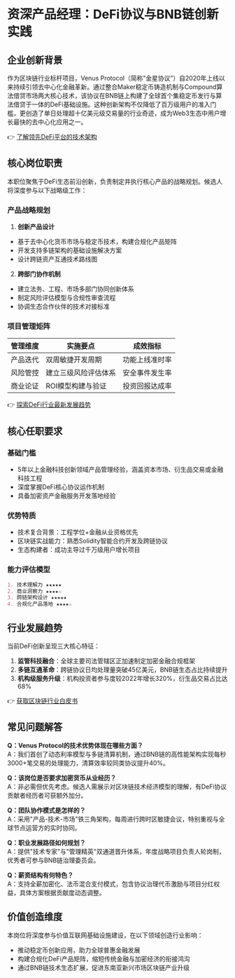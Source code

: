 # 资深产品经理：DeFi协议与BNB链创新实践

## 企业创新背景
作为区块链行业标杆项目，Venus Protocol（简称"金星协议"）自2020年上线以来持续引领去中心化金融革新。通过整合Maker稳定币铸造机制与Compound算法借贷市场两大核心技术，该协议在BNB链上构建了全球首个集稳定币发行与算法借贷于一体的DeFi基础设施。这种创新架构不仅降低了百万级用户的准入门槛，更创造了单日处理超十亿美元级交易量的行业奇迹，成为Web3生态中用户增长最快的去中心化应用之一。

👉 [了解领先DeFi平台的技术架构](https://bit.ly/okx_welcome)

## 核心岗位职责
本职位聚焦于DeFi生态前沿创新，负责制定并执行核心产品的战略规划。候选人将深度参与以下战略级工作：

### 产品战略规划
1. **创新产品设计**
- 基于去中心化货币市场与稳定币技术，构建合规化产品矩阵
- 开发支持多链架构的基础设施解决方案
- 设计跨链资产互通技术路线图

2. **跨部门协作机制**
- 建立法务、工程、市场多部门协同创新体系
- 制定风险评估模型与合规性审查流程
- 协调生态合作伙伴的技术对接标准

### 项目管理矩阵
| 管理维度 | 实施要点 | 成效指标 |
|---------|----------|----------|
| 产品迭代 | 双周敏捷开发周期 | 功能上线准时率 |
| 风险管控 | 建立三级风险评估体系 | 安全事件发生率 |
| 商业论证 | ROI模型构建与验证 | 投资回报达成率 |

👉 [探索DeFi行业最新发展趋势](https://bit.ly/okx_welcome)

## 核心任职要求
### 基础门槛
- 5年以上金融科技创新领域产品管理经验，涵盖资本市场、衍生品交易或金融科技工程
- 深度掌握DeFi核心协议运作机制
- 具备加密资产金融服务开发落地经验

### 优势特质
- 技术复合背景：工程学位+金融从业资格优先
- 区块链实战能力：熟悉Solidity智能合约开发及跨链协议
- 生态构建者：成功主导过千万级用户增长项目

### 能力评估模型
```markdown
1. 技术理解力 ★★★★★
2. 商业洞察力 ★★★★☆
3. 跨链架构设计 ★★★★★
4. 合规化产品落地 ★★★★☆
```

## 行业发展趋势
当前DeFi创新呈现三大核心特征：
1. **监管科技融合**：全球主要司法管辖区正加速制定加密金融合规框架
2. **多链互通革命**：跨链协议日均处理量突破45亿美元，BNB链生态占比持续提升
3. **机构级服务升级**：机构投资者参与度较2022年增长320%，衍生品交易占比达68%

👉 [获取区块链行业白皮书](https://bit.ly/okx_welcome)

## 常见问题解答
**Q：Venus Protocol的技术优势体现在哪些方面？**  
A：我们首创了动态利率模型与多链清算机制，通过BNB链的高性能架构实现每秒3000+笔交易的处理能力，清算效率较同类协议提升40%。

**Q：该岗位是否要求加密货币从业经历？**  
A：非必需但优先考虑。候选人需展示对区块链技术经济模型的理解，有DeFi协议贡献者经历者可获额外加分。

**Q：团队协作模式是怎样的？**  
A：采用"产品-技术-市场"铁三角架构，每周进行跨时区敏捷会议，特别重视与全球节点运营方的实时协同。

**Q：职业发展路径如何规划？**  
A：提供"技术专家"与"管理精英"双通道晋升体系，年度战略项目负责人轮岗制，优秀者可参与BNB链治理委员会。

**Q：薪资结构有何特色？**  
A：支持全薪加密化、法币混合支付模式，包含协议治理代币激励与项目分红权益，具体方案根据贡献度动态调整。

## 价值创造维度
本岗位将深度参与价值互联网基础设施建设，在以下领域创造行业影响：
- 推动稳定币创新应用，助力全球普惠金融发展
- 构建合规化DeFi产品矩阵，缩短传统金融与加密经济的衔接鸿沟
- 通过BNB链技术生态扩展，促进东南亚新兴市场区块链产业升级

